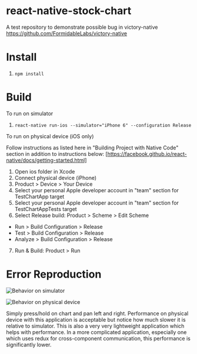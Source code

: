 # react-native-stock-chart
A test repository to demonstrate possible bug in victory-native https://github.com/FormidableLabs/victory-native

# Install

1. `npm install`

# Build

To run on simulator

1. `react-native run-ios --simulator="iPhone 6" --configuration Release`

To run on physical device (iOS only)

Follow instructions as listed here in "Building Project with Native Code" section in addition to instructions below:
[https://facebook.github.io/react-native/docs/getting-started.html]

1. Open ios folder in Xcode
2. Connect physical device (iPhone)
3. Product > Device > Your Device
4. Select your personal Apple developer account in "team" section for TestChartApp target
5. Select your personal Apple developer account in "team" section for TestChartAppTests target
6. Select Release build: Product > Scheme > Edit Scheme
  * Run > Build Configuration > Release
  * Test > Build Configuration > Release
  * Analyze > Build Configuration > Release
7. Run & Build: Product > Run

# Error Reproduction

![Behavior on simulator](https://imgur.com/a/P8QUNfg)

![Behavior on physical device](https://imgur.com/a/FdhE1yF)

Simply press/hold on chart and pan left and right. Performance on physical device with this application is acceptable but notice how much slower it is relative to simulator. This is also a very very lightweight application which helps with performance. In a more complicated application, especially one which uses redux for cross-component communication, this performance is significantly lower.